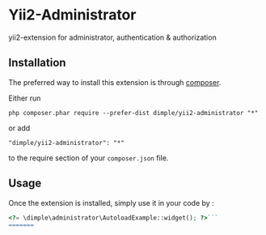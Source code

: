 
Yii2-Administrator
=========
yii2-extension for administrator, authentication & authorization

Installation
------------

The preferred way to install this extension is through [composer](http://getcomposer.org/download/).

Either run

```
php composer.phar require --prefer-dist dimple/yii2-administrator "*"
```

or add

```
"dimple/yii2-administrator": "*"
```

to the require section of your `composer.json` file.


Usage
-----

Once the extension is installed, simply use it in your code by  :

```php
<?= \dimple\administrator\AutoloadExample::widget(); ?>```
=======


